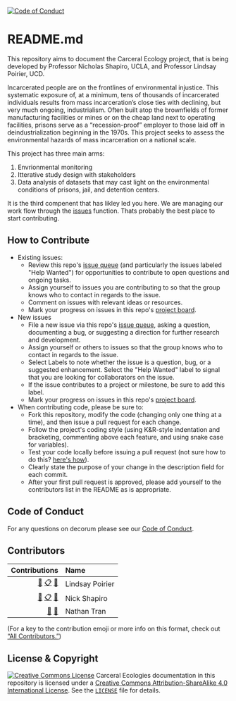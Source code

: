 [![Code of Conduct](https://img.shields.io/badge/%E2%9D%A4-code%20of%20conduct-blue.svg?style=flat)](https://github.com/Carceral-Ecologies/Carceral-ECHO-data/blob/master/Code%20of%20Conduct.md)

# README.md

This repository aims to document the Carceral Ecology project, that is being developed by Professor Nicholas Shapiro, UCLA, and Professor Lindsay Poirier, UCD. 

Incarcerated people are on the frontlines of environmental injustice. This systematic exposure of, at a minimum, tens of thousands of incarcerated individuals results from mass incarceration’s close ties with declining, but very much ongoing, industrialism. Often built atop the brownfields of former manufacturing facilities or mines or on the cheap land next to operating facilities, prisons serve as a “recession-proof” employer to those laid off in deindustrialization beginning in the 1970s. This project seeks to assess the environmental hazards of mass incarceration on a national scale. 

This project has three main arms:
1. Envrionmental monitoring
2. Itterative study design with stakeholders
3. Data analysis of datasets that may cast light on the environmental conditions of prisons, jail, and detention centers. 

It is the third compenent that has likley led you here. We are managing our work flow through the [issues](https://github.com/Carceral-Ecologies/Carceral-ECHO-data/issues) function. Thats probably the best place to start contributing. 

## How to Contribute

* Existing issues:
  * Review this repo's [issue queue](https://github.com/Carceral-Ecologies/Carceral-ECHO-data/issues) (and particularly the issues labeled "Help Wanted") for opportunities to contribute to open questions and ongoing tasks. 
  * Assign yourself to issues you are contributing to so that the group knows who to contact in regards to the issue.
  * Comment on issues with relevant ideas or resources. 
  * Mark your progress on issues in this repo's [project board](https://github.com/Carceral-Ecologies/Carceral-ECHO-data/projects).
* New issues
  * File a new issue via this repo's [issue queue](https://github.com/Carceral-Ecologies/Carceral-ECHO-data/issues), asking a question, documenting a bug, or suggesting a direction for further research and development. 
  * Assign yourself or others to issues so that the group knows who to contact in regards to the issue.
  * Select Labels to note whether the issue is a question, bug, or a suggested enhancement. Select the "Help Wanted" label to signal that you are looking for collaborators on the issue.
  * If the issue contributes to a project or milestone, be sure to add this label.
  * Mark your progress on issues in this repo's [project board](https://github.com/Carceral-Ecologies/Carceral-ECHO-data/projects).
* When contributing code, please be sure to:
  * Fork this repository, modify the code (changing only one thing at a time), and then issue a pull request for each change.
  * Follow the project's coding style (using K&R-style indentation and bracketing, commenting above each feature, and using snake case for variables).
  * Test your code locally before issuing a pull request (not sure how to do this? [here's how](https://help.github.com/en/github/collaborating-with-issues-and-pull-requests/creating-a-pull-request)).
  * Clearly state the purpose of your change in the description field for each commit.
  * After your first pull request is approved, please add yourself to the contributors list in the README as is appropriate.

## Code of Conduct

For any questions on decorum please see our [Code of Conduct](https://github.com/Carceral-Ecologies/Carceral-ECHO-data/blob/master/Code%20of%20Conduct.md).

## Contributors
<!-- ALL-CONTRIBUTORS-LIST:START -->
| Contributions | Name |
| ----: | :---- |
| [🔢](# "Content") [📋](# "Organizer") [🤔](# "Ideas and Planning") | Lindsay Poirier |
| [🔢](# "Content") [📋](# "Organizer") [🤔](# "Ideas and Planning") | Nick Shapiro |
| [🔢](# "Content") [🤔](# "Ideas and Planning") | Nathan Tran |


<!-- ALL-CONTRIBUTORS-LIST:END -->

(For a key to the contribution emoji or more info on this format, check out [“All Contributors.”](https://allcontributors.org/docs/en/emoji-key))

## License & Copyright

<a rel="license" href="http://creativecommons.org/licenses/by-sa/4.0/"><img alt="Creative Commons License" style="border-width:0" src="https://i.creativecommons.org/l/by-sa/4.0/80x15.png" /></a> Carceral Ecologies documentation in this repository is licensed under a <a rel="license" href="http://creativecommons.org/licenses/by-sa/4.0/">Creative Commons Attribution-ShareAlike 4.0 International License</a>. See the [`LICENSE`](https://github.com/Carceral-Ecologies/Carceral-ECHO-data/blob/master/LICENSE) file for details.

